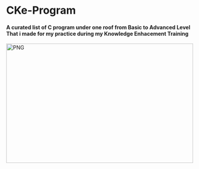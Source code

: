 # CKe-Program

#### A curated list of C program under one roof from Basic to Advanced Level That i made for my practice during my Knowledge Enhacement Training 

<img align="center" alt="PNG" src="https://github.com/Ayush7614/Cke-Program/blob/main/c-programming-course.png?raw=true" width="500" height="320" />

